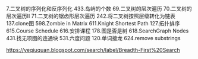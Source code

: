 
7.二叉树的序列化和反序列化
433.岛屿的个数
69.二叉树的层次遍历
70.二叉树的层次遍历II
71.二叉树的锯齿形层次遍历
242.将二叉树按照层级转化为链表
137.clone图
598.Zombie in Matrix
611.Knight Shortest Path
127.拓扑排序
615.Course Schedule
616.安排课程
178.图是否是树
618.SearchGraph Nodes
431.找无项图的连通块
531.六度问题
120.单词接龙
624.remove substrings

https://yeqiuquan.blogspot.com/search/label/Breadth-First%20Search
